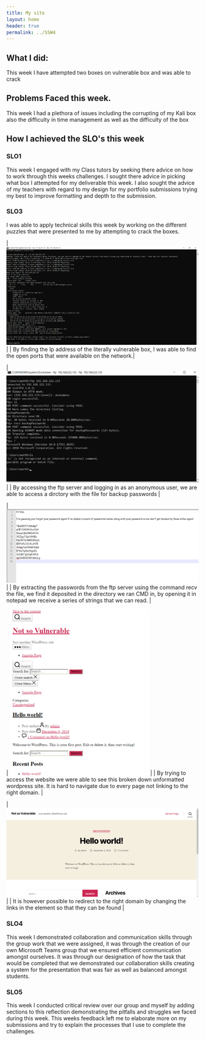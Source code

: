 ```yaml
---
title: My site
layout: home
header: true
permalink: ../SSW4
---
```


## What I did:
This week I have attempted two boxes on vulnerable box and was able to crack 

## Problems Faced this week. 

This week  I had a plethora of issues including the corrupting of my Kali box also the difficulty in time management as well as the difficulty of the box



## How I achieved the SLO's this week

### SLO1
This week I engaged with my Class tutors by seeking there advice on how to work through this weeks challenges. I sought there advice in picking what box I attempted for my deliverable this week. I also sought the advice of my teachers with regard to my design for my portfolio submissions trying my best to improve formatting and depth to the submission.



### SLO3 
I was able to apply technical skills this week by working on the different puzzles that were presented to me by attempting to crack the boxes. 

| ![Nmap on windows ](/assets/netscan.png) | 
| By finding the Ip address of the literally vulnerable box, I was able to find the open ports that were available on the network.|


| ![File to Print](/assets/ftp.png) |
| By accessing the ftp server and logging in as an anonymous user, we are able to access a dirctory with the file for backup passwords |


| ![Backup Passwords](/assets/password.png) |
| By extracting the passwords from the ftp server using the command recv the file, we find it deposited in the directory we ran CMD in, by opening it in notepad we receive a series of strings that we can read. |

| ![Website](/assets/website.png) |
| By trying to access the website we were able to see this broken down unformatted wordpress site. It is hard to navigate due to every page not linking to the right domain. |

| ![Website](/assets/website2.png) |
| It is however possible to redirect to the right domain by changing the links in the element so that they can be found |

### SLO4 
This week I demonstrated collaboration and communication skills through the group work that we were assigned, it was through the creation of our own Microsoft Teams group that we ensured efficient communication amongst ourselves. It was through our designation of how the task that would be completed that we demonstrated our collaboration skills creating a system for the presentation that was fair as well as balanced amongst students. 

### SLO5
This week I conducted critical review over our group and myself by adding sections to this reflection demonstrating the pitfalls and struggles we faced during this week. This weeks feedback left me to elaborate more on my submissions and try to explain the processes that I use to complete the challenges.
